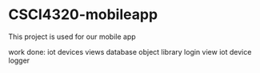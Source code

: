 # CSCI4320-mobileapp

This project is used for our mobile app 

work done:
iot devices views
database object library
login view
iot device logger